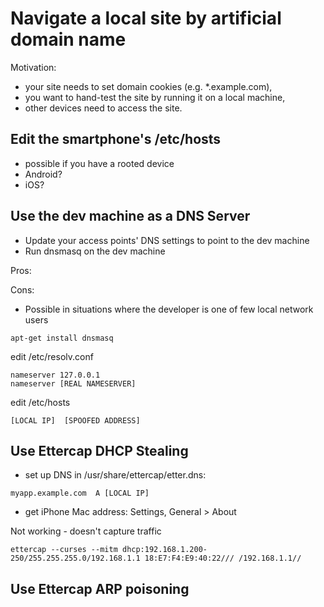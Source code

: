 # Navigate a local site by artificial domain name

Motivation:
* your site needs to set domain cookies (e.g. *.example.com),
* you want to hand-test the site by running it on a local machine,
* other devices need to access the site.

## Edit the smartphone's /etc/hosts

* possible if you have a rooted device
* Android?
* iOS?

## Use the dev machine as a DNS Server

* Update your access points' DNS settings to point to the dev machine
* Run dnsmasq on the dev machine

Pros:

Cons:
* Possible in situations where the developer is one of few local network users

```
apt-get install dnsmasq
```

edit /etc/resolv.conf

```
nameserver 127.0.0.1
nameserver [REAL NAMESERVER]
```

edit /etc/hosts

```
[LOCAL IP]  [SPOOFED ADDRESS]
```

##  Use Ettercap DHCP Stealing

* set up DNS in /usr/share/ettercap/etter.dns:

```
myapp.example.com  A [LOCAL IP]
```

* get iPhone Mac address: Settings, General > About

Not working - doesn't capture traffic
```
ettercap --curses --mitm dhcp:192.168.1.200-250/255.255.255.0/192.168.1.1 18:E7:F4:E9:40:22/// /192.168.1.1//
```

## Use Ettercap ARP poisoning

